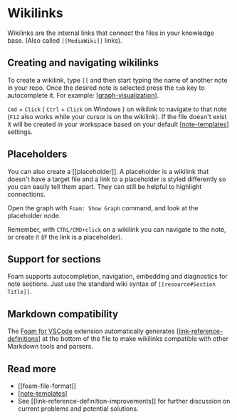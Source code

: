 # Wikilinks

Wikilinks are the internal links that connect the files in your knowledge base. (Also called `[[MediaWiki]]` links).

## Creating and navigating wikilinks

To create a wikilink, type `[[` and then start typing the name of another note in your repo. Once the desired note is selected press the `tab` key to autocomplete it. For example: [[graph-visualization]].

`Cmd` + `Click` ( `Ctrl` + `Click` on Windows ) on wikilink to navigate to that note (`F12` also works while your cursor is on the wikilink). If the file doesn't exist it will be created in your workspace based on your default [[note-templates]] settings.

## Placeholders

You can also create a [[placeholder]]. <!--NOTE: this placeholder link should NOT have an associated file. This is to demonstrate the concept-->
A placeholder is a wikilink that doesn't have a target file and a link to a placeholder is styled differently so you can easily tell them apart.
They can still be helpful to highlight connections.

Open the graph with `Foam: Show Graph` command, and look at the placeholder node.

Remember, with `CTRL/CMD+click` on a wikilink you can navigate to the note, or create it (if the link is a placeholder).

## Support for sections

Foam supports autocompletion, navigation, embedding and diagnostics for note sections. Just use the standard wiki syntax of `[[resource#Section Title]]`.

## Markdown compatibility

The [Foam for VSCode](https://marketplace.visualstudio.com/items?itemName=foam.foam-vscode) extension automatically generates [[link-reference-definitions]] at the bottom of the file to make wikilinks compatible with other Markdown tools and parsers.

## Read more

- [[foam-file-format]]
- [[note-templates]]
- See [[link-reference-definition-improvements]] for further discussion on current problems and potential solutions.


[//begin]: # "Autogenerated link references for markdown compatibility"
[graph-visualization]: graph-visualization.md "Graph Visualization"
[note-templates]: note-templates.md "Note Templates"
[link-reference-definitions]: link-reference-definitions.md "Link Reference Definitions"
[//end]: # "Autogenerated link references"